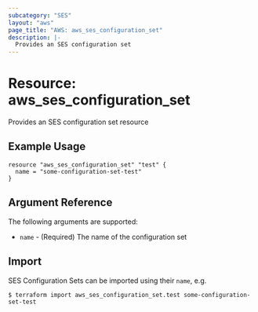 ```yaml
---
subcategory: "SES"
layout: "aws"
page_title: "AWS: aws_ses_configuration_set"
description: |-
  Provides an SES configuration set
---
```


# Resource: aws_ses_configuration_set

Provides an SES configuration set resource

## Example Usage

```hcl
resource "aws_ses_configuration_set" "test" {
  name = "some-configuration-set-test"
}
```

## Argument Reference

The following arguments are supported:

* `name` - (Required) The name of the configuration set

## Import

SES Configuration Sets can be imported using their `name`, e.g.

```
$ terraform import aws_ses_configuration_set.test some-configuration-set-test
```
